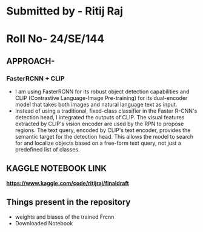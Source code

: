 # Submitted by - Ritij Raj
# Roll No- 24/SE/144

## APPROACH-
### FasterRCNN + CLIP

- I am using FasterRCNN for its robust object detection capabilities and CLIP (Contrastive Language-Image Pre-training) for its dual-encoder model that takes both images and natural language text as input.
- Instead of using a traditional, fixed-class classifier in the Faster R-CNN's detection head, I integrated the outputs of CLIP. The visual features extracted by CLIP's vision encoder are used by the RPN to propose regions. The text query, encoded by CLIP's text encoder, provides the semantic target for the detection head. This allows the model to search for and localize objects based on a free-form text query, not just a predefined list of classes.


## KAGGLE NOTEBOOK LINK

**https://www.kaggle.com/code/ritijraj/finaldraft**

## Things present in the repository
- weights and biases of the trained Frcnn
- Downloaded Notebook

  
